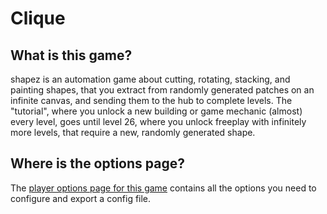 # Clique

## What is this game?

shapez is an automation game about cutting, rotating, stacking, and painting shapes, that you extract from randomly
generated patches on an infinite canvas, and sending them to the hub to complete levels. The "tutorial", where you
unlock a new building or game mechanic (almost) every level, goes until level 26, where you unlock freeplay with 
infinitely more levels, that require a new, randomly generated shape.

## Where is the options page?

The [player options page for this game](../player-options) contains all the options you need to configure
and export a config file.
